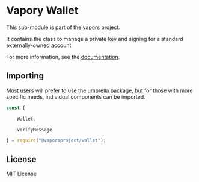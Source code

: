 Vapory Wallet
===============

This sub-module is part of the [vapors project](https://github.com/vaporsjs/vapors.js).

It contains the class to manage a private key and signing for a standard
externally-owned account.

For more information, see the [documentation](https://docs.vapors.io/v5/api/signer/#Wallet).


Importing
---------

Most users will prefer to use the [umbrella package](https://www.npmjs.com/package/vapors),
but for those with more specific needs, individual components can be imported.

```javascript
const {

    Wallet,

    verifyMessage

} = require("@vaporsproject/wallet");
```


License
-------

MIT License
